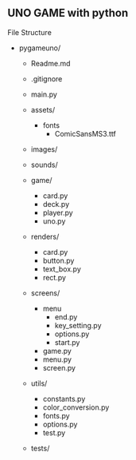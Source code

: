 ## UNO GAME with python

File Structure

- pygameuno/

  - Readme.md
  - .gitignore
  - main.py
  - assets/
    - fonts
      - ComicSansMS3.ttf
  - images/
  - sounds/
  - game/

    - card.py
    - deck.py
    - player.py
    - uno.py

  - renders/

    - card.py
    - button.py
    - text_box.py
    - rect.py

  - screens/

    - menu
      - end.py
      - key_setting.py
      - options.py
      - start.py
    - game.py
    - menu.py
    - screen.py

  - utils/

    - constants.py
    - color_conversion.py
    - fonts.py
    - options.py
    - test.py

  - tests/
